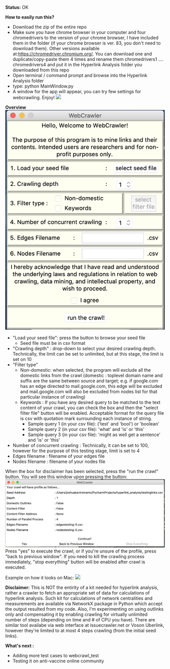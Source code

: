 **Status:** OK

**How to easily run this?** 
- Download the zip of the entire repo
- Make sure you have chrome browser in your computer and four chromedrivers to the version of your chrome browser, I have included them in the folder (if your chrome browser is ver. 83, you don't need to download them). Other versions available at:https://chromedriver.chromium.org/. You can download one and duplicate/copy-paste them 4 times and rename them chromedrivers1 .... chromedrivers4 and put it in the Hyperlink Analysis folder you downloaded from this repo
- Open terminal / command prompt and browse into the Hyperlink Analysis folder
- type: python MainWindow.py 
- A window for the app will appear, you can try few settings for webcrawling. Enjoy! 
![](webcrawl.gif)

**Overview**
![](mainwindow.png)
- "Load your seed file": press the button to browse your seed file
  - Seed file must be in csv format 
- "Crawling depth" : drop-down to select your desired crawling depth. Technically, the limit can be set to unlimited, but at this stage, the limit is set on 10
- "Filter type"
  - Non-domestic: when selected, the program will exclude all the domestic links from the crawl (domestic : toplevel domain name and suffix are the same between source and target; e.g. if google.com has an edge directed to mail.google.com, this edge will be excluded and mail.google.com will also be excluded from nodes list for that particular instance of crawling)
  - Keywords : If you have any desired query to be matched to the text content of your crawl, you can check the box and then the "select filter file" button will be enabled. Acceptable format for the query file is csv with quotation mark surrounding each instance of string. 
    - Sample query 1 (in your csv file): ('test' and 'bool') or 'boolean' 
    - Sample query 2 (in your csv file): 'what' and 'is' or 'this' 
    - Sample query 3 (in your csv file): 'might as well get a sentence' and 'is' or 'this' 
- Number of concurrent crawling : Technically, it can be set to 100, however for the purpose of this testing stage, limit is set to 4
- Edges filename : filename of your edges file
- Nodes filename : filename of your nodes file
   

When the box for disclaimer has been selected, press the "run the crawl" button. You will see this window upon pressing the button:
![](review.png)
Press "yes" to execute the crawl, or if you're unsure of the profile, press "back to previous window". If you need to kill the crawling process immediately, "stop everything" button will be enabled after crawl is executed.

Example on how it looks on Mac:
![](webcrawl.gif)

**Disclaimer:** This is NOT the entirity of a kit needed for hyperlink analysis, rather a crawler to fetch an appropriate set of data for calculations of hyperlink analysis. Such kit for calculations of network centralities and measurements are available via NetworkX package in Python which accept the output resulted from my code. Also, I'm experimenting on using outlinks only and compensating it by enabling crawling for virtually unlimited number of steps (depending on time and # of CPU you have). There are similar tool availabe via web interface at issuecrawler.net or Voson Uberlink, however they're limited to at most 4 steps crawling (from the initial seed links).


**What's next :**
- Adding more test cases to webcrawl_test
- Testing it on anti-vaccine online community
